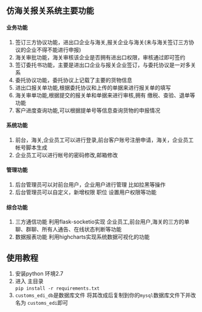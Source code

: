 ## 仿海关报关系统主要功能

#### 业务功能
1. 签订三方协议功能，进出口企业与海关,报关企业与海关(未与海关签订三方协议的企业不得不能进行申报)
2. 海关审批功能，海关审核该企业是否拥有进出口权限，审核通过即可签约
3. 签订委托书功能，主要是进出口企业与报关企业签订，与委托协议是一对多关系
4. 委托协议功能，委托协议上记载了主要的货物信息
5. 进出口报关单功能,根据委托协议和上传的单据来进行报关单的填写
6. 海关审单功能,根据提交的报关单和单据来进行审核,拥有 缴税、查验、退单等功能
7. 客户进度查询功能,可以根据提单号等信息查询货物的申报情况

#### 系统功能
1. 前台，海关,企业员工可以进行登录,前台客户账号注册申请，海关，企业员工帐号脚本生成
2. 企业员工可以进行帐号的密码修改,邮箱修改

#### 管理功能
1. 后台管理员可以对前台用户，企业用户进行管理 比如拉黑等操作
2. 后台管理员可以自定义，新增权限 职位 设置用户权限等功能

#### 综合功能
1. 三方通信功能 利用flask-socketio实现 企业员工,前台用户,海关的三方的单聊、群聊、所有人通告、在线状态判断等功能
2. 数据报表功能 利用highcharts实现系统数据可视化的功能


## 使用教程
1. 安装python 环境2.7
2. 进入 主目录<br> `pip install -r requirements.txt`
3. `customs_edi_db`是数据库文件 将其改成后复制到你的`mysql`数据库文件下并改名为 `customs_edi`即可
